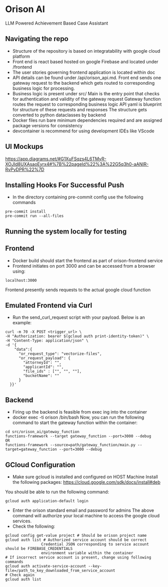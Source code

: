 # Orison AI
LLM Powered Achievement Based Case Assistant

## Navigating the repo
- Structure of the repository is based on integratability with google cloud platform
- Front end is react based hosted on google Firebase and located under /frontend
- The user stories governing frontend application is located within doc
- API details can be found under /api/orison_api.md. Front end sends one gateway request
    to the backend which gets routed to corresponding business logic for processing.
- Business logic is present under src/
    Main is the entry point that checks for authentication and validity of the gateway request
    Gateway function routes the request to corresponding business logic
    API yaml is blueprint for structure of these requests and responses
    The structure gets converted to python dataclasses by backend
- Docker files run bare minimum dependencies required and are assigned package versions for consistency
- devcontainer is recommend for using development IDEs like VScode

## UI Mockups
https://app.diagrams.net/#G1XuFSqzs4L6TMyR-XOJId8UXAsaoEyrx4#%7B%22pageId%22%3A%22G5q3h0-aANIR-RvPyDPR%22%7D

## Installing Hooks For Successful Push
- In the directory containing pre-commit config use the following commands
```
pre-commit install
pre-commit run --all-files
```

## Running the system locally for testing
## Frontend
- Docker build should start the frontend as part of orison-frontend service
- Frontend initiates on port 3000 and can be accessed from a browser using:
```
localhost:3000
```
Frontend presently sends requests to the actual google cloud function

## Emulated Frontend via Curl
- Run the send_curl_request script with your payload. Below is an example:
```
curl -m 70 -X POST <trigger_url> \
-H "Authorization: bearer $(gcloud auth print-identity-token)" \
-H "Content-Type: application/json" \
-d '{
    "data":{
      "or_request_type": "vectorize-files",
      "or_request_payload": {
        "attorneyId": "",
        "applicantId": "", 
        "file_ids" : ["", "", ""],
        "bucketName": ""
      }
  }}' 
```

## Backend
- Firing up the backend is feasible from exec ing into the container
- docker exec -ti orison /bin/bash
Now, you can run the following command to start the gateway function within the container:
```
cd src/orison_ai/gateway_function
functions-framework --target gateway_function --port=3000 --debug
OR
functions-framework --source=path/gateway_function/main.py --target=gateway_function --port=3000 --debug
```

## GCloud Configuration
- Make sure gcloud is installed and configured on HOST Machine
Install the following packages:
https://cloud.google.com/sdk/docs/install#deb

You should be able to run the following command:
```
gcloud auth application-default login
```
- Enter the orison standard email and password for admins
The above command will authorize your local machine to access the google cloud services.
- Check the following:
```
gcloud config get-value project # Should be orison project name
gcloud auth list # Authorized service account should be correct
                Credential JSON corresponding to service account should be FIREBASE_CREDENTIALS
                environment variable within the container
# If incorrect service account is present, change using following commands
gcloud auth activate-service-account --key-file=/path_to_key_downloaded_from_service_account
# Check again
gcloud auth list
```